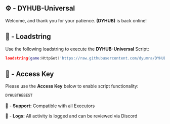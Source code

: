 ## ⚙️ - DYHUB-Universal

Welcome, and thank you for your patience.
**(DYHUB)** is back online!

## 📌 - Loadstring

Use the following loadstring to execute the  **DYHUB-Universal** Script:
```lua
loadstring(game:HttpGet('https://raw.githubusercontent.com/dyumra/DYHUB-Universal-Game/refs/heads/main/Key1%2B1.lua'))()
```

## 🔑 - Access Key

Please use the **Access Key** below to enable script functionality:
```css
DYHUBTHEBEST
```


🔔 - **Support:** Compatible with all Executors
ㅤ

📂 - **Logs:** All activity is logged and can be reviewed via Discord
